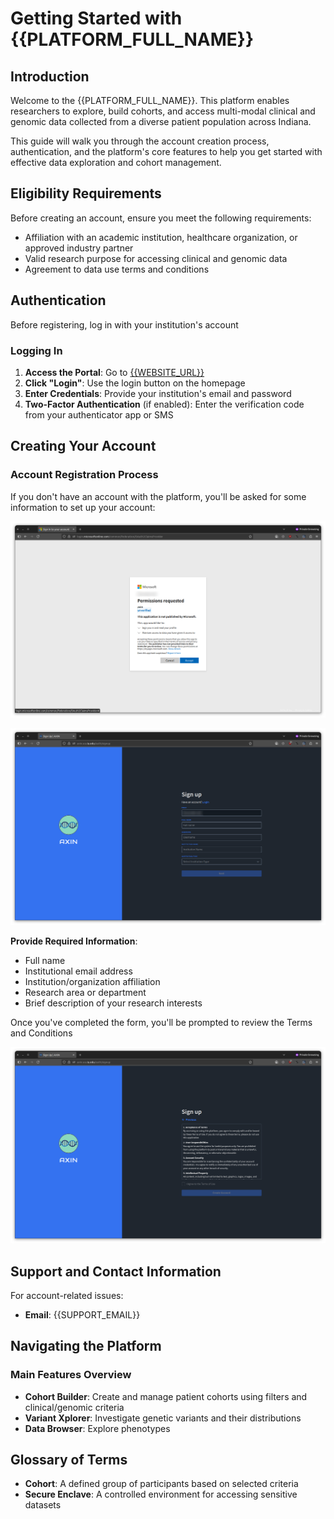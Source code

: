 # Getting Started with {{PLATFORM_FULL_NAME}}

## Introduction

Welcome to the {{PLATFORM_FULL_NAME}}. This platform enables researchers to explore, build cohorts, and access multi-modal clinical and genomic data collected from a diverse patient population across Indiana.

This guide will walk you through the account creation process, authentication, and the platform's core features to help you get started with effective data exploration and cohort management.

## Eligibility Requirements

Before creating an account, ensure you meet the following requirements:

- Affiliation with an academic institution, healthcare organization, or approved industry partner
- Valid research purpose for accessing clinical and genomic data
- Agreement to data use terms and conditions


## Authentication

Before registering, log in with your institution's account

### Logging In

1. **Access the Portal**: Go to [{{WEBSITE_URL}}]({{WEBSITE_URL}})
2. **Click "Login"**: Use the login button on the homepage
3. **Enter Credentials**: Provide your institution's email and password
4. **Two-Factor Authentication** (if enabled): Enter the verification code from your authenticator app or SMS


## Creating Your Account

### Account Registration Process

If you don't have an account with the platform, you'll be asked for some information to set up your account:

![Microsoft OAuth Login](../public/images/screenshots/login-oauth-microsoft.png)

![Register Form Empty](../public/images/screenshots/register-empty-form.png)

**Provide Required Information**:
   - Full name
   - Institutional email address
   - Institution/organization affiliation
   - Research area or department
   - Brief description of your research interests

Once you've completed the form, you'll be prompted to review the Terms and Conditions

![Register Accept Terms](../public/images/screenshots/register-accept-terms.png)


## Support and Contact Information

For account-related issues:
- **Email**: {{SUPPORT_EMAIL}}

## Navigating the Platform

### Main Features Overview

- **Cohort Builder**: Create and manage patient cohorts using filters and clinical/genomic criteria
- **Variant Xplorer**: Investigate genetic variants and their distributions
- **Data Browser**: Explore phenotypes

## Glossary of Terms

- **Cohort**: A defined group of participants based on selected criteria
- **Secure Enclave**: A controlled environment for accessing sensitive datasets
